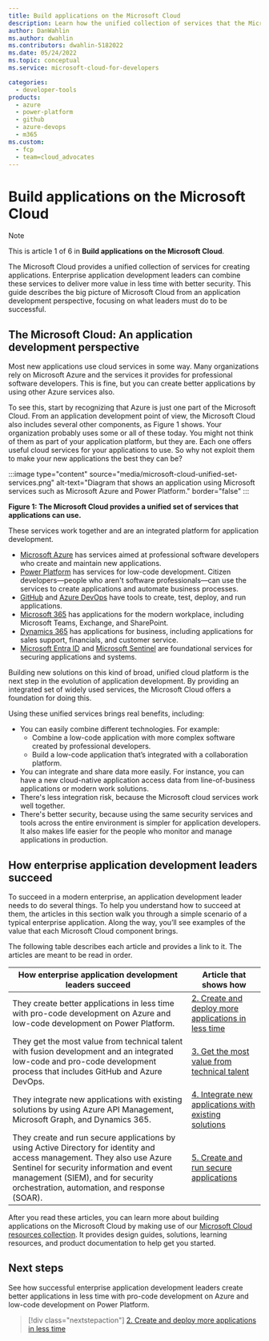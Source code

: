 ```yaml
---
title: Build applications on the Microsoft Cloud
description: Learn how the unified collection of services that the Microsoft Cloud provides can deliver more value in less time with better security.
author: DanWahlin
ms.author: dwahlin
ms.contributors: dwahlin-5182022
ms.date: 05/24/2022
ms.topic: conceptual
ms.service: microsoft-cloud-for-developers

categories:
  - developer-tools
products:
  - azure
  - power-platform
  - github
  - azure-devops
  - m365
ms.custom:
  - fcp
  - team=cloud_advocates
---
```


# Build applications on the Microsoft Cloud

> [!Note]
> This is article 1 of 6 in **Build applications on the Microsoft Cloud**.

The Microsoft Cloud provides a unified collection of services for creating applications. Enterprise application development leaders can combine these services to deliver more value in less time with better security. This guide describes the big picture of Microsoft Cloud from an application development perspective, focusing on what leaders must do to be successful.

## The Microsoft Cloud: An application development perspective

Most new applications use cloud services in some way. Many organizations rely on Microsoft Azure and the services it provides for professional software developers. This is fine, but you can create better applications by using other Azure services also.

To see this, start by recognizing that Azure is just one part of the Microsoft Cloud. From an application development point of view, the Microsoft Cloud also includes several other components, as Figure 1 shows. Your organization probably uses some or all of these today. You might not think of them as part of your application platform, but they are. Each one offers useful cloud services for your applications to use. So why not exploit them to make your new applications the best they can be?

:::image type="content" source="media/microsoft-cloud-unified-set-services.png" alt-text="Diagram that shows an application using Microsoft services such as Microsoft Azure and Power Platform." border="false" :::

**Figure 1: The Microsoft Cloud provides a unified set of services that applications can use.**

These services work together and are an integrated platform for application development.

- [Microsoft Azure](/Azure?product=popular) has services aimed at professional software developers who create and maintain new applications.
- [Power Platform](/power-platform) has services for low-code development. Citizen developers—people who aren't software professionals—can use the services to create applications and automate business processes.
- [GitHub](https://docs.github.com) and [Azure DevOps](/azure/devops) have tools to create, test, deploy, and run applications.
- [Microsoft 365](/microsoft-365) has applications for the modern workplace, including Microsoft Teams, Exchange, and SharePoint.
- [Dynamics 365](/dynamics365) has applications for business, including applications for sales support, financials, and customer service.
- [Microsoft Entra ID](/entra) and [Microsoft Sentinel](/azure/sentinel) are foundational services for securing applications and systems.

Building new solutions on this kind of broad, unified cloud platform is the next step in the evolution of application development. By providing an integrated set of widely used services, the Microsoft Cloud offers a foundation for doing this.

Using these unified services brings real benefits, including:

- You can easily combine different technologies. For example:
  - Combine a low-code application with more complex software created by professional developers.
  - Build a low-code application that’s integrated with a collaboration platform.
- You can integrate and share data more easily. For instance, you can have a new cloud-native application access data from line-of-business applications or modern work solutions.
- There's less integration risk, because the Microsoft cloud services work well together.
- There's better security, because using the same security services and tools across the entire environment is simpler for application developers. It also makes life easier for the people who monitor and manage applications in production.

## How enterprise application development leaders succeed

To succeed in a modern enterprise, an application development leader needs to do several things. To help you understand how to succeed at them, the articles in this section walk you through a simple scenario of a typical enterprise application. Along the way, you’ll see examples of the value that each Microsoft Cloud component brings.

The following table describes each article and provides a link to it. The articles are meant to be read in order.

| How enterprise application development leaders succeed | Article that shows how |
| --------------------------------- | ---------------------------------------- |
| They create better applications in less time with pro-code development on Azure and low-code development on Power Platform. | [2. Create and deploy more applications in less time](create-deploy-more-applications-less-time.md) |
| They get the most value from technical talent with fusion development and an integrated low-code and pro-code development process that includes GitHub and Azure DevOps. | [3. Get the most value from technical talent](get-most-value-technical-talent.md) |
| They integrate new applications with existing solutions by using Azure API Management, Microsoft Graph, and Dynamics 365. | [4. Integrate new applications with existing solutions](integrate-new-applications-existing-solutions.md) |
| They create and run secure applications by using Active Directory for identity and access management. They also use Azure Sentinel for security information and event management (SIEM), and for security orchestration, automation, and response (SOAR).| [5. Create and run secure applications](create-run-secure-applications.md) |

After you read these articles, you can learn more about building applications on the Microsoft Cloud by making use of our [Microsoft Cloud resources collection](/users/danwahlin-6308/collections/zndga71jkjrojp?WT.mc_id=m365-63607-cxa). It provides design guides, solutions, learning resources, and product documentation to help get you started.

## Next steps

See how successful enterprise application development leaders create better applications in less time with pro-code development on Azure and low-code development on Power Platform.

> [!div class="nextstepaction"]
> [2. Create and deploy more applications in less time](create-deploy-more-applications-less-time.md)